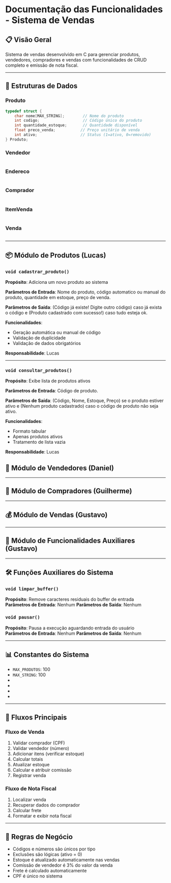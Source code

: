 # Documentação das Funcionalidades - Sistema de Vendas

## 📋 Visão Geral
Sistema de vendas desenvolvido em C para gerenciar produtos, vendedores, compradores e vendas com funcionalidades de CRUD completo e emissão de nota fiscal.

---

## 🔧 Estruturas de Dados

### Produto
```c
typedef struct {
    char nome[MAX_STRING];        // Nome do produto
    int codigo;                   // Código único do produto
    int quantidade_estoque;       // Quantidade disponível
    float preco_venda;           // Preço unitário de venda
    int ativo;                   // Status (1=ativo, 0=removido)
} Produto;

```
### Vendedor
```c

```

### Endereco
```c

```

### Comprador
```c

```

### ItemVenda
```c

```

### Venda
```c

```

---

## 📦 Módulo de Produtos (Lucas)

### `void cadastrar_produto()`
**Propósito**: Adiciona um novo produto ao sistema  

**Parâmetros de Entrada**: Nome do produto, código automatico ou manual do produto, quantidade em estoque, preço de venda.

**Parâmetros de Saída**: (Código já existe! Digite outro código) caso já exista o código e (Produto cadastrado com sucesso!) caso tudo esteja ok.

**Funcionalidades**:
- Geração automática ou manual de código
- Validação de duplicidade
- Validação de dados obrigatórios

**Responsabilidade**: Lucas

---

### `void consultar_produtos()`
**Propósito**: Exibe lista de produtos ativos 

**Parâmetros de Entrada**: Código de produto.

**Parâmetros de Saída**: (Código, Nome, Estoque, Preço) se o produto estiver ativo e (Nenhum produto cadastrado) caso o código de produto não seja ativo.

**Funcionalidades**:
- Formato tabular
- Apenas produtos ativos
- Tratamento de lista vazia

**Responsabilidade**: Lucas

## 👥 Módulo de Vendedores (Daniel)



---

## 🛒 Módulo de Compradores (Guilherme)



---

## 💰 Módulo de Vendas (Gustavo)



---

## 📄 Módulo de Funcionalidades Auxiliares (Gustavo)



---

## 🛠️ Funções Auxiliares do Sistema

### `void limpar_buffer()`
**Propósito**: Remove caracteres residuais do buffer de entrada  
**Parâmetros de Entrada**: Nenhum
**Parâmetros de Saída**: Nenhum

### `void pausar()`
**Propósito**: Pausa a execução aguardando entrada do usuário  
**Parâmetros de Entrada**: Nenhum
**Parâmetros de Saída**: Nenhum

---

## 📊 Constantes do Sistema
- `MAX_PRODUTOS`: 100
- `MAX_STRING`: 100
- 
- 
- 
- 

---

## 🔄 Fluxos Principais

### Fluxo de Venda
1. Validar comprador (CPF)
2. Validar vendedor (número)
3. Adicionar itens (verificar estoque)
4. Calcular totais
5. Atualizar estoque
6. Calcular e atribuir comissão
7. Registrar venda

### Fluxo de Nota Fiscal
1. Localizar venda
2. Recuperar dados do comprador
3. Calcular frete
4. Formatar e exibir nota fiscal

---

## 🎯 Regras de Negócio
- Códigos e números são únicos por tipo
- Exclusões são lógicas (ativo = 0)
- Estoque é atualizado automaticamente nas vendas
- Comissão de vendedor é 3% do valor da venda
- Frete é calculado automaticamente
- CPF é único no sistema
